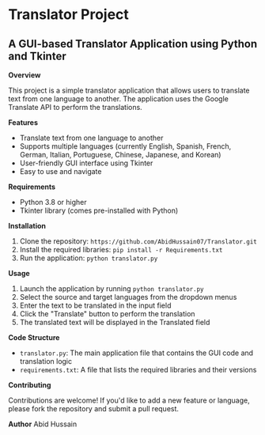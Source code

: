Translator Project
================

A GUI-based Translator Application using Python and Tkinter
--------------------------------------------------------

**Overview**

This project is a simple translator application that allows users to translate text from one language to another. The application uses the Google Translate API to perform the translations.

**Features**

* Translate text from one language to another
* Supports multiple languages (currently English, Spanish, French, German, Italian, Portuguese, Chinese, Japanese, and Korean)
* User-friendly GUI interface using Tkinter
* Easy to use and navigate

**Requirements**

* Python 3.8 or higher
* Tkinter library (comes pre-installed with Python)

**Installation**

1. Clone the repository: `https://github.com/AbidHussain07/Translator.git`
2. Install the required libraries: `pip install -r Requirements.txt`
4. Run the application: `python translator.py`

**Usage**

1. Launch the application by running `python translator.py`
2. Select the source and target languages from the dropdown menus
3. Enter the text to be translated in the input field
4. Click the "Translate" button to perform the translation
5. The translated text will be displayed in the Translated field

**Code Structure**

* `translator.py`: The main application file that contains the GUI code and translation logic
* `requirements.txt`: A file that lists the required libraries and their versions

**Contributing**

Contributions are welcome! If you'd like to add a new feature or language, please fork the repository and submit a pull request.

**Author**
Abid Hussain

